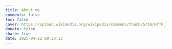 ```yaml
---
title: About me
comments: false
toc: false
cover: https://upload.wikimedia.org/wikipedia/commons/thumb/5/5b/HTTP_logo.svg/2880px-HTTP_logo.svg.png
donate: false
share: true
date: 2025-04-22 00:30:13
---
```

